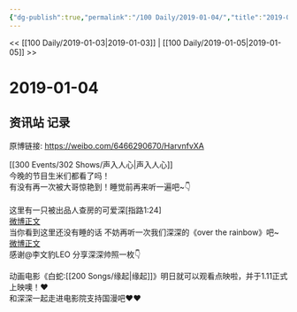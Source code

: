 ```yaml
---
{"dg-publish":true,"permalink":"/100 Daily/2019-01-04/","title":"2019-01-04","created":"2022-12-22T14:13:03.000+08:00","updated":"2023-01-09T17:24:44.356+08:00"}
---
```



<< [[100 Daily/2019-01-03\|2019-01-03]] | [[100 Daily/2019-01-05\|2019-01-05]] >>

# 2019-01-04

## 资讯站 记录

原博链接: https://weibo.com/6466290670/HarvnfvXA

[[300 Events/302 Shows/声入人心\|声入人心]]  
今晚的节目生米们都看了吗！[](https://weibo.com/detail/4324825365793264)  
有没有再一次被大哥惊艳到！睡觉前再来听一遍吧~👇  
[](https://weibo.com/detail/4324862476496420)  
这里有一只被出品人查房的可爱深[指路1:24]  
[微博正文](https://weibo.com/detail/4324837562360349)  
当你看到这里还没有睡的话 不妨再听一次我们深深的《over the rainbow》吧~  
[微博正文](https://m.weibo.cn/6677211509/4324850782655963)  
感谢@李文豹LEO 分享深深帅照一枚👇

动画电影《白蛇:[[200 Songs/缘起\|缘起]]》明日就可以观看点映啦，并于1.11正式上映噢！❤️  
和深深一起走进电影院支持国漫吧❤️❤️  
[](https://m.weibo.cn/1736988591/4324717663534056)
